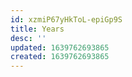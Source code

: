 ```yaml
---
id: xzmiP67yHkToL-epiGp9S
title: Years
desc: ''
updated: 1639762693865
created: 1639762693865
---
```


